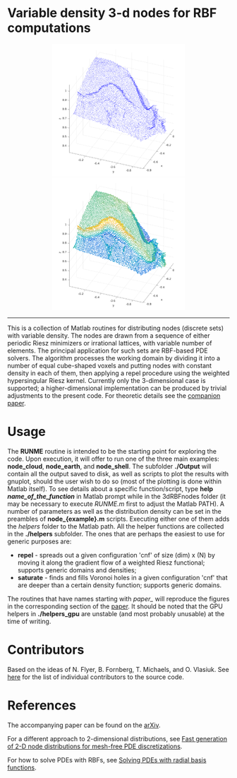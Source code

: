 # Variable density 3-d nodes for RBF computations

<p align="center">
<img src="https://raw.githubusercontent.com/OVlasiuk/3dRBFnodes/master/img/andes.png" width="300"> <img src="https://raw.githubusercontent.com/OVlasiuk/3dRBFnodes/master/img/andes_scatter.png" width="300">
</p>

---
This is a collection of Matlab routines for distributing nodes (discrete sets) with variable density. The nodes are drawn from a sequence of either periodic Riesz minimizers or irrational lattices, with variable number of elements. The principal application for such sets are RBF-based PDE solvers. The algorithm processes the working domain by dividing it into a number of equal cube-shaped voxels and putting nodes with constant density in each of them, then applying a repel procedure using the weighted hypersingular Riesz kernel. Currently only the 3-dimensional case is supported; a higher-dimensional implementation can be produced by trivial adjustments to the present code. For theoretic details see the [companion paper][1].

# Usage

The **RUNME** routine is intended to be the starting point for exploring the code. Upon execution, it will offer to run one of the three main examples: **node_cloud**, **node_earth**, and **node_shell**. The subfolder **./Output** will contain all the output saved to disk, as well as scripts to plot the results with gnuplot, should the user wish to do so (most of the plotting is done within Matlab itself). 
To see details about a specific function/script, type **help _name_of_the_function_** in Matlab prompt while in the 3dRBFnodes folder (it may be necessary to execute *RUNME.m* first to adjust the Matlab PATH).
A number of parameters as well as the distribution density can be set in the preambles of **node_{example}.m** scripts. Executing either one of them adds the *helpers* folder to the Matlab path.
All the helper functions are collected in the **./helpers** subfolder. The ones that are perhaps the easiest to use for generic purposes are:
- **repel** - spreads out a given configuration 'cnf' of size (dim) x (N) by moving it along the gradient flow of a weighted Riesz functional; supports generic domains and densities;
- **saturate** - finds and fills Voronoi holes in a given configuration 'cnf' that are deeper than a certain density function; supports generic domains.

The routines that have names starting with *paper_* will reproduce the figures in the corresponding section of the [paper][1]. It should be noted that the GPU helpers in **./helpers_gpu** are unstable (and most probably unusable) at the time of writing.

# Contributors

Based on the ideas of N. Flyer, B. Fornberg, T. Michaels, and O. Vlasiuk.
See [here](https://github.com/OVlasiuk/3dRBFnodes/graphs/contributors) for the list of individual contributors to the source code.   

# References

The accompanying paper can be found on the [arXiv][1].

For a different approach to 2-dimensional distributions, see [Fast generation of 2-D node distributions for mesh-free PDE discretizations][2].

For how to solve PDEs with RBFs, see [Solving PDEs with radial basis functions][3].

[1]: https://arxiv.org/abs/1710.05011
[2]: https://doi.org/10.1016/j.camwa.2015.01.009
[3]: https://doi.org/10.1017/S0962492914000130
